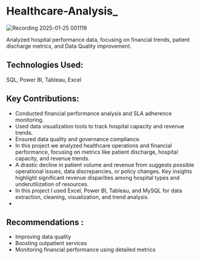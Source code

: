 # Healthcare-Analysis_
![Recording 2025-01-25 001119](https://github.com/user-attachments/assets/a576cb9b-1542-423c-a884-40ae3563b07f)

 Analyzed hospital performance data, focusing on financial trends, patient discharge metrics, and Data Quality improvement.

## Technologies Used: 
SQL, Power BI, Tableau, Excel

## Key Contributions:
- Conducted financial performance analysis and SLA adherence monitoring.
- Used data visualization tools to track hospital capacity and revenue trends.
- Ensured data quality and governance compliance.
- In this project we analyzed healthcare operations and financial performance, focusing on metrics like patient discharge, hospital capacity, and revenue trends.
- A drastic decline in patient volume and revenue from suggests possible operational issues, data discrepancies, or policy changes. Key insights highlight significant revenue disparities among hospital types and 
  underutilization of resources.
- In this project I used Excel, Power BI, Tableau, and MySQL for data extraction, cleaning, visualization, and trend analysis.
- 
## Recommendations :
- Improving data quality 
- Boosting outpatient services 
- Monitoring financial performance using detailed metrics
